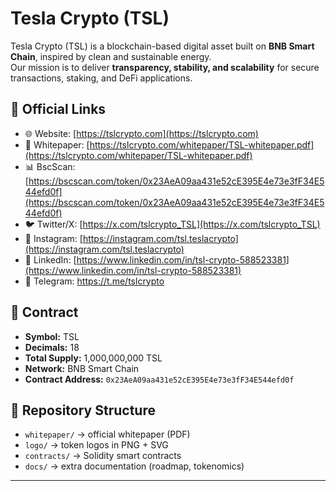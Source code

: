 # Tesla Crypto (TSL)

Tesla Crypto (TSL) is a blockchain-based digital asset built on **BNB Smart Chain**, inspired by clean and sustainable energy.  
Our mission is to deliver **transparency, stability, and scalability** for secure transactions, staking, and DeFi applications.

## 🔗 Official Links
- 🌐 Website: [https://tslcrypto.com](https://tslcrypto.com)
- 📄 Whitepaper: [https://tslcrypto.com/whitepaper/TSL-whitepaper.pdf](https://tslcrypto.com/whitepaper/TSL-whitepaper.pdf)
- 📊 BscScan: [https://bscscan.com/token/0x23AeA09aa431e52cE395E4e73e3fF34E544efd0f](https://bscscan.com/token/0x23AeA09aa431e52cE395E4e73e3fF34E544efd0f)
- 🐦 Twitter/X: [https://x.com/tslcrypto_TSL](https://x.com/tslcrypto_TSL)
- 📸 Instagram: [https://instagram.com/tsl.teslacrypto](https://instagram.com/tsl.teslacrypto)
- 💼 LinkedIn: [https://www.linkedin.com/in/tsl-crypto-588523381](https://www.linkedin.com/in/tsl-crypto-588523381)
- 💬 Telegram: https://t.me/tslcrypto

## 📜 Contract
- **Symbol:** TSL  
- **Decimals:** 18  
- **Total Supply:** 1,000,000,000 TSL  
- **Network:** BNB Smart Chain  
- **Contract Address:** `0x23AeA09aa431e52cE395E4e73e3fF34E544efd0f`

## 📂 Repository Structure
- `whitepaper/` → official whitepaper (PDF)
- `logo/` → token logos in PNG + SVG
- `contracts/` → Solidity smart contracts
- `docs/` → extra documentation (roadmap, tokenomics)

---
